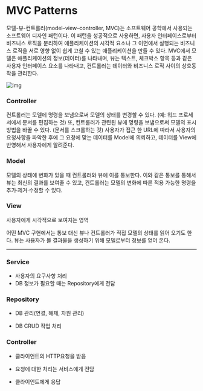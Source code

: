 # MVC Patterns

모델-뷰-컨트롤러(model–view–controller, MVC)는 소프트웨어 공학에서 사용되는 소프트웨어 디자인 패턴이다. 이 패턴을 성공적으로 사용하면, 사용자 인터페이스로부터 비즈니스 로직을 분리하여 애플리케이션의 시각적 요소나 그 이면에서 실행되는 비즈니스 로직을 서로 영향 없이 쉽게 고칠 수 있는 애플리케이션을 만들 수 있다. MVC에서 모델은 애플리케이션의 정보(데이터)를 나타내며, 뷰는 텍스트, 체크박스 항목 등과 같은 사용자 인터페이스 요소를 나타내고, 컨트롤러는 데이터와 비즈니스 로직 사이의 상호동작을 관리한다.

![img](https://upload.wikimedia.org/wikipedia/commons/thumb/a/a0/MVC-Process.svg/200px-MVC-Process.svg.png)

### Controller

컨트롤러는 모델에 명령을 보냄으로써 모델의 상태를 변경할 수 있다. (예: 워드 프로세서에서 문서를 편집하는 것) 또, 컨트롤러가 관련된 뷰에 명령을 보냄으로써 모델의 표시 방법을 바꿀 수 있다. (문서를 스크롤하는 것) 사용자가 접근 한 URL에 따라서 사용자의 요청사항을 파악한 후에 그 요청에 맞는 데이터를 Model에 의뢰하고, 데이터를 View에 반영해서 사용자에게 알려준다. 



### Model

모델의 상태에 변화가 있을 때 컨트롤러와 뷰에 이를 통보한다. 이와 같은 통보를 통해서 뷰는 최신의 결과를 보여줄 수 있고, 컨트롤러는 모델의 변화에 따른 적용 가능한 명령을 추가·제거·수정할 수 있다.



### View

사용자에게 시각적으로 보여지는 영역

어떤 MVC 구현에서는 통보 대신 뷰나 컨트롤러가 직접 모델의 상태를 읽어 오기도 한다.
뷰는 사용자가 볼 결과물을 생성하기 위해 모델로부터 정보를 얻어 온다.



-------------------



### Service

- 사용자의 요구사항 처리
- DB 정보가 필요할 때는 Repository에게 전담



### Repository

- DB 관리(연결, 해제, 자원 관리)

- DB CRUD 작업 처리

  

### Controller

- 클라이언트의 HTTP요청을 받음

- 요청에 대한 처리는 서비스에게 전담

- 클라이언트에게 응답





